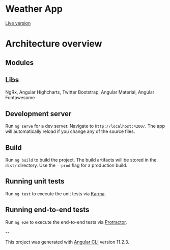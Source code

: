 # Weather App

[Live version](https://jeffrysteven.github.io/weather-app/)

# Architecture overview

## Modules

## Libs

NgRx, Angular Highcharts, Twitter Bootstrap, Angular Material, Angular Fontawesome

## Development server

Run `ng serve` for a dev server. Navigate to `http://localhost:4200/`. The app will automatically reload if you change any of the source files.

## Build

Run `ng build` to build the project. The build artifacts will be stored in the `dist/` directory. Use the `--prod` flag for a production build.

## Running unit tests

Run `ng test` to execute the unit tests via [Karma](https://karma-runner.github.io).

## Running end-to-end tests

Run `ng e2e` to execute the end-to-end tests via [Protractor](http://www.protractortest.org/).

--

This project was generated with [Angular CLI](https://github.com/angular/angular-cli) version 11.2.3.
